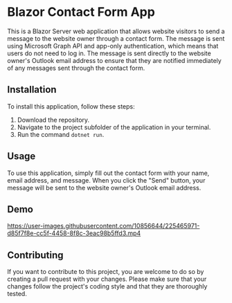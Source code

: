 # Blazor Contact Form App

This is a Blazor Server web application that allows website visitors to send a message to the website owner through a contact form. The message is sent using Microsoft Graph API and app-only authentication, which means that users do not need to log in. The message is sent directly to the website owner's Outlook email address to ensure that they are notified immediately of any messages sent through the contact form.

## Installation

To install this application, follow these steps:

1. Download the repository.
2. Navigate to the project subfolder of the application in your terminal.
3. Run the command `dotnet run`.

## Usage

To use this application, simply fill out the contact form with your name, email address, and message. When you click the "Send" button, your message will be sent to the website owner's Outlook email address.

## Demo

https://user-images.githubusercontent.com/10856644/225465971-d85f7f8e-cc5f-4458-8f8c-3eac98b5ffd3.mp4

## Contributing

If you want to contribute to this project, you are welcome to do so by creating a pull request with your changes. Please make sure that your changes follow the project's coding style and that they are thoroughly tested.
